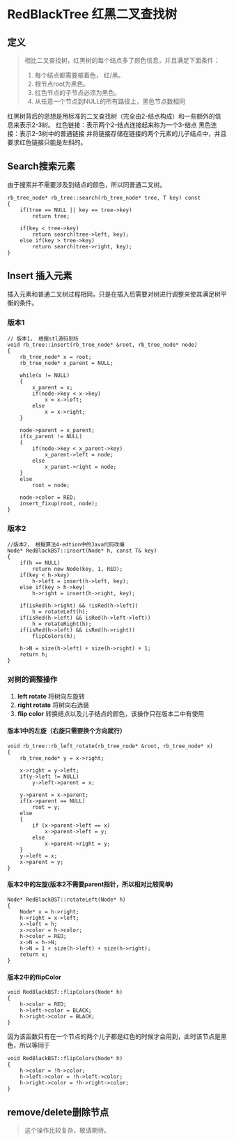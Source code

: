 # RedBlackTree 红黑二叉查找树


## 定义
> 相比二叉查找树，红黑树的每个结点多了颜色信息，并且满足下面条件：
> 1. 每个结点都需要被着色， 红/黑。
> 2. 根节点root为黑色。
> 3. 红色节点的子节点必须为黑色。
> 4. 从任意一个节点到NULL的所有路径上，黑色节点数相同


红黑树背后的思想是用标准的二叉查找树（完全由2-结点构成）和一些额外的信息来表示2-3树。
红色链接：表示两个2-结点连接起来称为一个3-结点
黑色连接：表示2-3树中的普通链接
并将链接存储在链接的两个元素的儿子结点中，并且要求红色链接只能是左斜的。

## Search搜索元素
由于搜索并不需要涉及到结点的颜色，所以同普通二叉树。
```
rb_tree_node* rb_tree::search(rb_tree_node* tree, T key) const
{
    if(tree == NULL || key == tree->key)
        return tree;

    if(key < tree->key)
        return search(tree->left, key);
    else if(key > tree->key)
        return search(tree->right, key);
}
```




##  Insert 插入元素
插入元素和普通二叉树过程相同，只是在插入后需要对树进行调整来使其满足树平衡的条件。


### 版本1

```
// 版本1， 根据stl源码剖析
void rb_tree::insert(rb_tree_node* &root, rb_tree_node* node)
{
    rb_tree_node* x = root;
    rb_tree_node* x_parent = NULL;

    while(x != NULL)
    {
        x_parent = x;
        if(node->key < x->key)
            x = x->left;
        else
            x = x->right;
    }

    node->parent = x_parent;
    if(x_parent != NULL)
    {
        if(node->key < x_parent->key)
            x_parent->left = node;
        else
            x_parent->right = node;
    }
    else
        root = node;

    node->color = RED;
    insert_fixup(root, node);
}
```

### 版本2
```
//版本2， 根据算法4-edtion中的Java代码改编
Node* RedBlackBST::insert(Node* h, const T& key)
{
	if(h == NULL)
		return new Node(key, 1, RED);
	if(key < h->key)
		h->left = insert(h->left, key);
	else if(key > h->key)
		h->right = insert(h->right, key);

	if(isRed(h->right) && !isRed(h->left))
		h = rotateLeft(h);
	if(isRed(h->left) && isRed(h->left->left))
		h = rotateRight(h);
	if(isRed(h->left) && isRed(h->right))
		flipColors(h);

	h->N = size(h->left) + size(h->right) + 1;
	return h;
}
```

### 对树的调整操作
1. **left rotate** 将树向左旋转
2. **right rotate** 将树向右选装
3. **flip color**  转换结点以及儿子结点的颜色，该操作只在版本二中有使用

#### 版本1中的左旋（右旋只需要换个方向就行）

```
void rb_tree::rb_left_rotate(rb_tree_node* &root, rb_tree_node* x)
{
    rb_tree_node* y = x->right;

    x->right = y->left;
    if(y->left != NULL)
        y->left->parent = x;

    y->parent = x->parent;
    if(x->parent == NULL)
        root = y;
    else
    {
        if (x->parent->left == x)
            x->parent->left = y;
        else
            x->parent->right = y;
    }
    y->left = x;
    x->parent = y;
}
```

#### 版本2中的左旋(版本2不需要parent指针，所以相对比较简单)
```
Node* RedBlackBST::rotateLeft(Node* h)
{
	Node* x = h->right;
	h->right = x->left;
	x->left = h;
	x->color = h->color;
	h->color = RED;
	x->N = h->N;
	h->N = 1 + size(h->left) + size(h->right);
	return x;
}
```

#### 版本2中的flipColor
```
void RedBlackBST::flipColors(Node* h)
{
	h->color = RED;
	h->left->color = BLACK;
	h->right->color = BLACK;
}
```
因为该函数只有在一个节点的两个儿子都是红色的时候才会用到，此时该节点是黑色，所以等同于
```
void RedBlackBST::flipColors(Node* h)
{
	h->color = !h->color;
	h->left->color = !h->left->color;
	h->right->color = !h->right->color;
}
```

## remove/delete删除节点
> 这个操作比较复杂，敬请期待。
